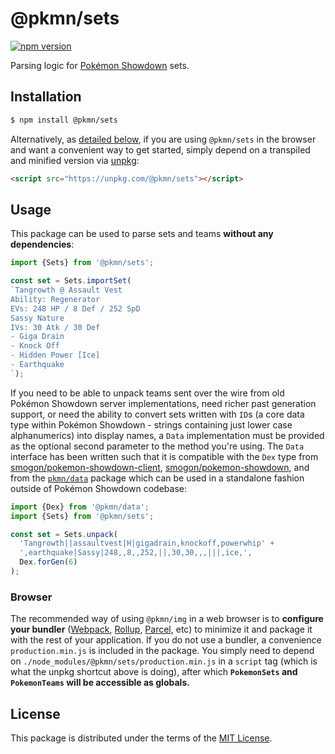# @pkmn/sets

[![npm version](https://img.shields.io/npm/v/@pkmn/sets.svg)](https://www.npmjs.com/package/@pkmn/sets)&nbsp;

Parsing logic for [Pokémon Showdown][0] sets.

## Installation

```sh
$ npm install @pkmn/sets
```

Alternatively, as [detailed below](#browser), if you are using `@pkmn/sets` in the browser and want
a convenient way to get started, simply depend on a transpiled and minified version via [unpkg][5]:

```html
<script src="https://unpkg.com/@pkmn/sets"></script>
```

## Usage

This package can be used to parse sets and teams **without any dependencies**:

```ts
import {Sets} from '@pkmn/sets';

const set = Sets.importSet(
`Tangrowth @ Assault Vest
Ability: Regenerator
EVs: 248 HP / 8 Def / 252 SpD
Sassy Nature
IVs: 30 Atk / 30 Def
- Giga Drain
- Knock Off
- Hidden Power [Ice]
- Earthquake
`);
```

If you need to be able to unpack teams sent over the wire from old Pokémon Showdown server
implementations, need richer past generation support, or need the ability to convert sets written
with `ID`s (a core data type within Pokémon Showdown - strings containing just lower case
alphanumerics) into display names, a `Data` implementation must be provided as the optional second
parameter to the method you're using. The `Data` interface has been written such that it is
compatible with the `Dex` type from [smogon/pokemon-showdown-client][2],
[smogon/pokemon-showdown][3], and from the [`pkmn/data`][4] package which can be used in a
standalone fashion outside of Pokémon Showdown codebase:

```ts
import {Dex} from '@pkmn/data';
import {Sets} from '@pkmn/sets';

const set = Sets.unpack(
  'Tangrowth||assaultvest|H|gigadrain,knockoff,powerwhip' +
  ',earthquake|Sassy|248,,8,,252,||,30,30,,,|||,ice,',
  Dex.forGen(6)
);
```

### Browser

The recommended way of using `@pkmn/img` in a web browser is to **configure your bundler**
([Webpack][6], [Rollup][7], [Parcel][8], etc) to minimize it and package it with the rest of your
application. If you do not use a bundler, a convenience `production.min.js` is included in the
package. You simply need to depend on `./node_modules/@pkmn/sets/production.min.js` in a `script`
tag (which is what the unpkg shortcut above is doing), after which **`PokemonSets` and
`PokemonTeams` will be accessible as globals.**

## License

This package is distributed under the terms of the [MIT License][1].

  [0]: https://pokemonshowdown.com
  [1]: https://github.com/pkmn/ps/blob/master/sets/LICENSE
  [2]: https://github.com/smogon/pokemon-showdown
  [3]: https://github.com/smogon/pokemon-showdown-client
  [4]: https://github.com/pkmn/ps/blob/master/data/src/dex.ts
  [5]: https://unpkg.com/
  [6]: https://webpack.js.org/
  [7]: https://rollupjs.org/
  [8]: https://parceljs.org/
